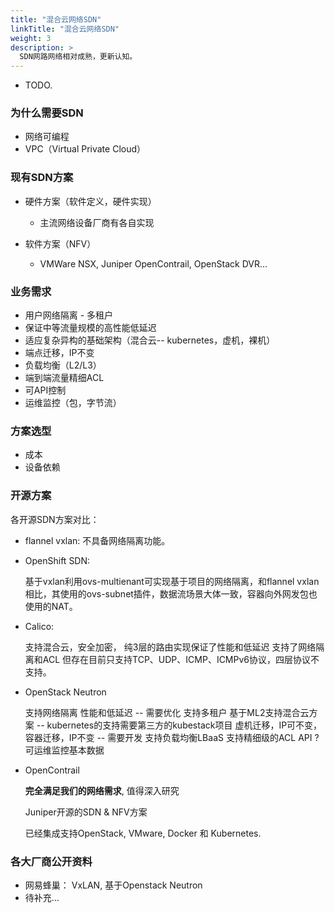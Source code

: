 ```yaml
---
title: "混合云网络SDN"
linkTitle: "混合云网络SDN"
weight: 3
description: >
  SDN网路网络相对成熟，更新认知。 
---
```


* TODO.

### 为什么需要SDN

* 网络可编程
* VPC（Virtual Private Cloud）

### 现有SDN方案

* 硬件方案（软件定义，硬件实现）
  * 主流网络设备厂商有各自实现

* 软件方案（NFV）
  * VMWare NSX, Juniper OpenContrail, OpenStack DVR...

### 业务需求

* 用户网络隔离 - 多租户
* 保证中等流量规模的高性能低延迟
* 适应复杂异构的基础架构（混合云-- kubernetes，虚机，裸机）
* 端点迁移，IP不变
* 负载均衡（L2/L3）
* 端到端流量精细ACL
* 可API控制
* 运维监控（包，字节流）

### 方案选型
* 成本
* 设备依赖

### 开源方案

各开源SDN方案对比：
* flannel vxlan:
  不具备网络隔离功能。

* OpenShift SDN:

  基于vxlan利用ovs-multienant可实现基于项目的网络隔离，和flannel vxlan相比，其使用的ovs-subnet插件，数据流场景大体一致，容器向外网发包也使用的NAT。

* Calico:

  支持混合云，安全加密，
  纯3层的路由实现保证了性能和低延迟
  支持了网络隔离和ACL
  但存在目前只支持TCP、UDP、ICMP、ICMPv6协议，四层协议不支持。

* OpenStack Neutron

  支持网络隔离
  性能和低延迟 -- 需要优化
  支持多租户
  基于ML2支持混合云方案 -- kubernetes的支持需要第三方的kubestack项目
  虚机迁移，IP可不变，容器迁移，IP不变 -- 需要开发
  支持负载均衡LBaaS
  支持精细级的ACL
  API ?
  可运维监控基本数据

* OpenContrail

  **完全满足我们的网络需求**, 值得深入研究

  Juniper开源的SDN & NFV方案

  已经集成支持OpenStack, VMware, Docker 和 Kubernetes.

### 各大厂商公开资料

* 网易蜂巢： VxLAN, 基于Openstack Neutron
* 待补充...
